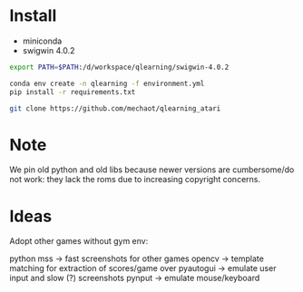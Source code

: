 # Install

* miniconda
* swigwin 4.0.2

```bash
export PATH=$PATH:/d/workspace/qlearning/swigwin-4.0.2

conda env create -n qlearning -f environment.yml
pip install -r requirements.txt

git clone https://github.com/mechaot/qlearning_atari
```

# Note

We pin old python and old libs because newer versions are cumbersome/do not work: they lack the roms due to increasing copyright concerns.


# Ideas

Adopt other games without gym env:

python mss -> fast screenshots for other games
opencv -> template matching for extraction of scores/game over
pyautogui -> emulate user input and slow (?) screenshots
pynput -> emulate mouse/keyboard